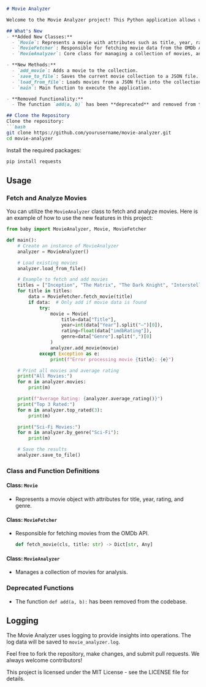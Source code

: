 ```markdown
# Movie Analyzer

Welcome to the Movie Analyzer project! This Python application allows users to manage a collection of movies, fetch movie data from the OMDb API, analyze ratings, and save/load movie records from a file.

## What's New
- **Added New Classes:**
  - `Movie`: Represents a movie with attributes such as title, year, rating, and genre.
  - `MovieFetcher`: Responsible for fetching movie data from the OMDb API.
  - `MovieAnalyzer`: Core class for managing a collection of movies, analyzing ratings, and handling file operations.

- **New Methods:**
  - `add_movie`: Adds a movie to the collection.
  - `save_to_file`: Saves the current movie collection to a JSON file.
  - `load_from_file`: Loads movies from a JSON file into the collection.
  - `main`: Main function to execute the application.

- **Removed Functionality:**
  - The function `add(a, b)` has been **deprecated** and removed from the codebase.

## Clone the Repository
Clone the repository:
```bash
git clone https://github.com/yourusername/movie-analyzer.git
cd movie-analyzer
```

Install the required packages:
```bash
pip install requests
```

## Usage
### Fetch and Analyze Movies
You can utilize the `MovieAnalyzer` class to fetch and analyze movies. Here is an example of how to use the new features in this project:

```python
from baby import MovieAnalyzer, Movie, MovieFetcher

def main():
    # Create an instance of MovieAnalyzer
    analyzer = MovieAnalyzer()

    # Load existing movies
    analyzer.load_from_file()

    # Example to fetch and add movies
    titles = ["Inception", "The Matrix", "The Dark Knight", "Interstellar", "Fight Club"]
    for title in titles:
        data = MovieFetcher.fetch_movie(title)
        if data:  # Only add if movie data is found
            try:
                movie = Movie(
                    title=data["Title"],
                    year=int(data["Year"].split("–")[0]),
                    rating=float(data["imdbRating"]),
                    genre=data["Genre"].split(",")[0]
                )
                analyzer.add_movie(movie)
            except Exception as e:
                print(f"Error processing movie {title}: {e}")

    # Print all movies and average rating
    print("All Movies:")
    for m in analyzer.movies:
        print(m)

    print(f"Average Rating: {analyzer.average_rating()}")
    print("Top 3 Rated:")
    for m in analyzer.top_rated(3):
        print(m)

    print("Sci-Fi Movies:")
    for m in analyzer.by_genre("Sci-Fi"):
        print(m)

    # Save the results
    analyzer.save_to_file()
```

### Class and Function Definitions
#### Class: `Movie`
- Represents a movie object with attributes for title, year, rating, and genre.

#### Class: `MovieFetcher`
- Responsible for fetching movies from the OMDb API.

    ```python
    def fetch_movie(cls, title: str) -> Dict[str, Any]
    ```

#### Class: `MovieAnalyzer`
- Manages a collection of movies for analysis.

### Deprecated Functions
- The function `def add(a, b):` has been removed from the codebase.

## Logging
The Movie Analyzer uses logging to provide insights into operations. The log data will be saved to `movie_analyzer.log`.

Feel free to fork the repository, make changes, and submit pull requests. We always welcome contributors!

This project is licensed under the MIT License - see the LICENSE file for details.
```